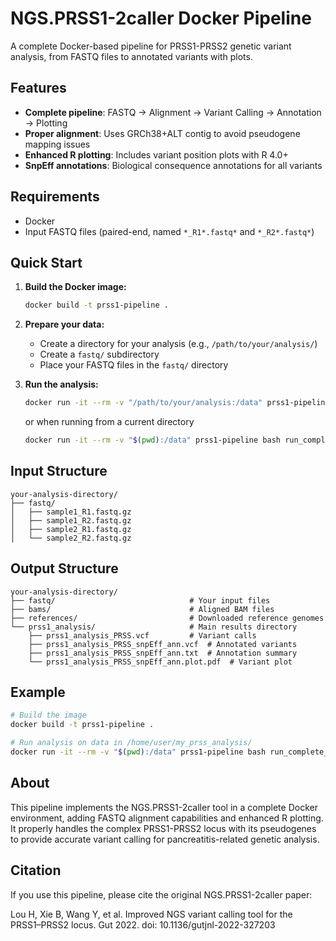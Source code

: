 # NGS.PRSS1-2caller Docker Pipeline

A complete Docker-based pipeline for PRSS1-PRSS2 genetic variant analysis, from FASTQ files to annotated variants with plots.

## Features

- **Complete pipeline**: FASTQ → Alignment → Variant Calling → Annotation → Plotting
- **Proper alignment**: Uses GRCh38+ALT contig to avoid pseudogene mapping issues
- **Enhanced R plotting**: Includes variant position plots with R 4.0+
- **SnpEff annotations**: Biological consequence annotations for all variants

## Requirements

- Docker
- Input FASTQ files (paired-end, named `*_R1*.fastq*` and `*_R2*.fastq*`)

## Quick Start

1. **Build the Docker image:**
   ```bash
   docker build -t prss1-pipeline .
   ```

2. **Prepare your data:**
   - Create a directory for your analysis (e.g., `/path/to/your/analysis/`)
   - Create a `fastq/` subdirectory
   - Place your FASTQ files in the `fastq/` directory

3. **Run the analysis:**
   ```bash
   docker run -it --rm -v "/path/to/your/analysis:/data" prss1-pipeline bash run_complete_pipeline.sh
   ```
   or when running from a current directory
   ```bash
   docker run -it --rm -v "$(pwd):/data" prss1-pipeline bash run_complete_pipeline.sh
   ```

## Input Structure

```
your-analysis-directory/
├── fastq/
│   ├── sample1_R1.fastq.gz
│   ├── sample1_R2.fastq.gz
│   ├── sample2_R1.fastq.gz
│   └── sample2_R2.fastq.gz
```

## Output Structure

```
your-analysis-directory/
├── fastq/                              # Your input files
├── bams/                               # Aligned BAM files
├── references/                         # Downloaded reference genomes
└── prss1_analysis/                     # Main results directory
    ├── prss1_analysis_PRSS.vcf         # Variant calls
    ├── prss1_analysis_PRSS_snpEff_ann.vcf  # Annotated variants
    ├── prss1_analysis_PRSS_snpEff_ann.txt  # Annotation summary
    └── prss1_analysis_PRSS_snpEff_ann.plot.pdf  # Variant plot
```

## Example

```bash
# Build the image
docker build -t prss1-pipeline .

# Run analysis on data in /home/user/my_prss_analysis/
docker run -it --rm -v "$(pwd):/data" prss1-pipeline bash run_complete_pipeline.sh
```

## About

This pipeline implements the NGS.PRSS1-2caller tool in a complete Docker environment, adding FASTQ alignment capabilities and enhanced R plotting. It properly handles the complex PRSS1-PRSS2 locus with its pseudogenes to provide accurate variant calling for pancreatitis-related genetic analysis.

## Citation

If you use this pipeline, please cite the original NGS.PRSS1-2caller paper:

Lou H, Xie B, Wang Y, et al. Improved NGS variant calling tool for the PRSS1–PRSS2 locus. Gut 2022. doi: 10.1136/gutjnl-2022-327203
